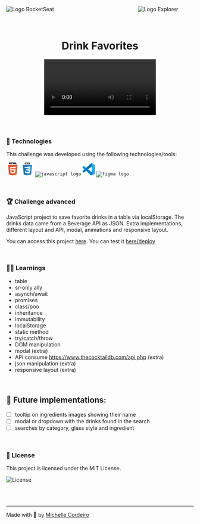 <!--Banner session-->
<p>
  <img src="https://i.postimg.cc/gkShTXDv/rocketseat.png" alt="Logo RocketSeat" width="180" align="left">
  <img src="https://i.postimg.cc/5tpZqB3N/explorer-logo.png" alt="Logo Explorer" width="150" align="right">
</p>
<br><br><br>

<!--About session-->
<h1 align="center"> Drink Favorites</h1>

<div align="center">
  <video src="https://github.com/MichelleCordeiro/rocketseat-explorer/assets/42891377/e6f7c9b3-2534-4640-8ed9-05bd1b65adaa"></video>
</div>
<br><br>

<h3> 🚀 Technologies </h3>

This challenge was developed using the following technologies/tools:
<p>
  <code><img height="35" alt="html logo" src="https://raw.githubusercontent.com/github/explore/80688e429a7d4ef2fca1e82350fe8e3517d3494d/topics/html/html.png"></code>
  <code><img height="35" alt="css logo" src="https://raw.githubusercontent.com/github/explore/80688e429a7d4ef2fca1e82350fe8e3517d3494d/topics/css/css.png"></code>
  <code><img height="35" alt="javascript logo" src="https://i0.wp.com/pt.mundobabushka.com/wp-content/uploads/sites/5/2016/03/js-logo.png?fit=500%2C500&ssl=1"></code>
  <code><img height="33" alt="vs code logo" src="https://raw.githubusercontent.com/github/explore/80688e429a7d4ef2fca1e82350fe8e3517d3494d/topics/visual-studio-code/visual-studio-code.png"></code>
  <code><img height="33" alt="figma logo" src="https://cdn.jsdelivr.net/gh/devicons/devicon/icons/figma/figma-original.svg"/></code>
</p>
<br>

<h3> 🏆 Challenge advanced </h3>
<p>
  JavaScript project to save favorite drinks in a table via localStorage. The drinks data came from a Beverage API as JSON. Extra implementations, different layout and API, modal, animations and responsive layout.
</p>

You can access this project [here](https://github.com/MichelleCordeiro/rocketseat-explorer/tree/main/stage-06-javascript-spa/proj-02-desafio-drinkFav).
You can test it [here/deploy](https://drinkfav-desafio.vercel.app/)

<br>

<h3> 👩‍💻 Learnings </h3>

 - table
 - sr-only ally
 - asynch/await 
 - promises
 - class/poo
 - inheritance
 - immutability
 - localStorage
 - static method
 - try/catch/throw
 - DOM manipulation
 - modal (extra)
 - API consume https://www.thecocktaildb.com/api.php (extra)
 - json manipulation (extra)
 - responsive layout (extra)

<br>
<h2> 🔮 Future implementations: </h2>

- [ ] tooltip on ingredients images showing their name
- [ ] modal or dropdown with the drinks found in the search
- [ ] searches by category, glass style and ingredient

<br>

<h3> 📝 License </h3>

This project is licensed under the MIT License.

<img alt="License" src="https://img.shields.io/static/v1?label=license&message=MIT&color=49AA26&labelColor=000000">

<br><br>

---

Made with 💜 by [Michelle Cordeiro](https://www.linkedin.com/in/michelle-cordeiro/)

<!-- ---

<div align="center">
  <p><b>Visitors Count</b></p>  
  <p align="center"><img align="center" src="https://profile-counter.glitch.me/MichelleCordeiro/count.svg" /></p>
</div> -->